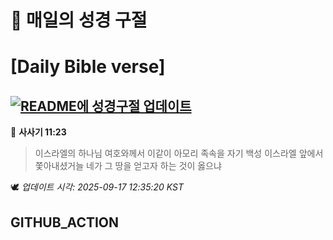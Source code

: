 # 🙏 매일의 성경 구절
# [Daily Bible verse]
## [![README에 성경구절 업데이트](https://github.com/DONGSUKA/first_test/actions/workflows/update-readme-bible.yml/badge.svg)](https://github.com/DONGSUKA/first_test/actions/workflows/update-readme-bible.yml)
<!-- START_BIBLE_VERSE -->
📖 **사사기 11:23**
> 이스라엘의 하나님 여호와께서 이같이 아모리 족속을 자기 백성 이스라엘 앞에서 쫓아내셨거늘 네가 그 땅을 얻고자 하는 것이 옳으냐

🕊️ _업데이트 시각: 2025-09-17 12:35:20 KST_
  <!-- END_BIBLE_VERSE -->
## GITHUB_ACTION

